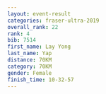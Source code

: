 ```yaml
---
layout: event-result 
categories: fraser-ultra-2019 
overall_rank: 22
rank: 4
bib: 7514
first_name: Lay Yong
last_name: Yap
distance: 70KM
category: 70KM
gender: Female
finish_time: 10-32-57
---
```

